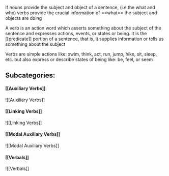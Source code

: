 If nouns provide the subject and object of a sentence, (i.e the what and who) verbs provide the crucial information of ==what== the subject and objects are doing

A verb is an action word which asserts something about the subject of the sentence and expresses actions, events, or states or being. It is the [[predicate]] portion of a sentence, that is, it supplies information or tells us something about the subject

Verbs are simple actions like:
swim, think, act, run, jump, hike, sit, sleep, etc.
but also express or describe states of being like:
be, feel, or seem

## Subcategories:
#### [[Auxiliary Verbs]]
![[Auxiliary Verbs]]

#### [[Linking Verbs]]
![[Linking Verbs]]

#### [[Modal Auxiliary Verbs]]
![[Modal Auxiliary Verbs]]

#### [[Verbals]]
![[Verbals]]